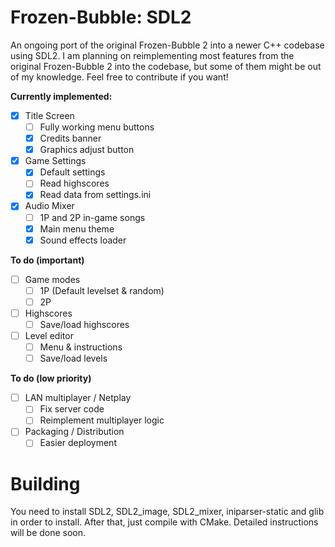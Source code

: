 # Frozen-Bubble: SDL2
An ongoing port of the original Frozen-Bubble 2 into a newer C++ codebase using SDL2. I am planning on reimplementing most features from the original Frozen-Bubble 2 into the codebase, but some of them might be out of my knowledge. Feel free to contribute if you want!

**Currently implemented:**
- [X] Title Screen
    - [ ] Fully working menu buttons
    - [X] Credits banner
    - [X] Graphics adjust button
- [X] Game Settings
    - [X] Default settings
    - [ ] Read highscores
    - [X] Read data from settings.ini
- [X] Audio Mixer
    - [ ] 1P and 2P in-game songs
    - [X] Main menu theme
    - [X] Sound effects loader

**To do (important)**
- [ ] Game modes
    - [ ] 1P (Default levelset & random)
    - [ ] 2P
- [ ] Highscores
    - [ ] Save/load highscores
- [ ] Level editor
    - [ ] Menu & instructions
    - [ ] Save/load levels

**To do (low priority)**
- [ ] LAN multiplayer / Netplay
    - [ ] Fix server code
    - [ ] Reimplement multiplayer logic
- [ ] Packaging / Distribution
    - [ ] Easier deployment

# Building
You need to install SDL2, SDL2_image, SDL2_mixer, iniparser-static and glib in order to install.
After that, just compile with CMake. Detailed instructions will be done soon.